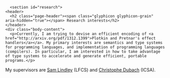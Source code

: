       <section id="research">
	<header>
	  <h2 class="page-header"><span class="glyphicon glyphicon-grain" aria-hidden="true"></span> Research interests</h2>
	</header>
	<div class="body-content">
	  <p>Currently, I am trying to devise an efficient encoding of <a href="http://arxiv.org/pdf/1312.1399">Plotkin and Pretnar's effect handlers</a></a>. My primary interests are semantics and type systems for programming languages, and implementation of programming languages (compilers). In particular, I am interested in how to take advantage of type systems to accelerate and generate efficient, portable programs.</p>
<p>My supervisors are <a href="http://homepages.inf.ed.ac.uk/slindley">Sam Lindley</a> (LFCS) and <a href="http://homepages.inf.ed.ac.uk/cdubach">Christophe Dubach</a> (ICSA).</p>
<div id="references" class="references">

</div>
	</div>
      </section>
